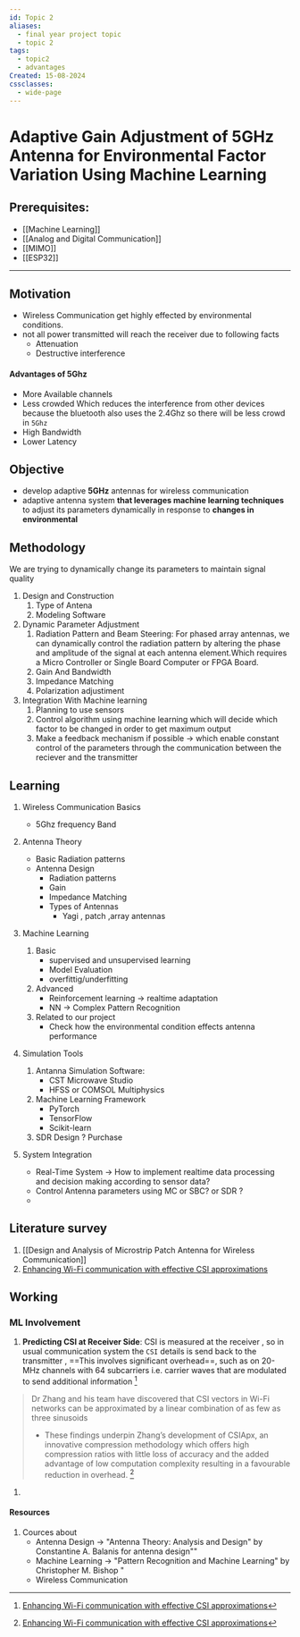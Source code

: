 ```yaml
---
id: Topic 2
aliases:
  - final year project topic
  - topic 2
tags:
  - topic2
  - advantages
Created: 15-08-2024
cssclasses:
  - wide-page
---
```


# Adaptive Gain Adjustment of 5GHz Antenna for Environmental Factor Variation Using Machine Learning

## Prerequisites:
- [[Machine Learning]]
- [[Analog and Digital Communication]]
- [[MIMO]]
- [[ESP32]]
---
## Motivation

- Wireless Communication get highly effected by environmental conditions.
- not all power transmitted will reach the receiver due to following facts
	- Attenuation
	- Destructive interference


#### Advantages of 5Ghz

- More Available channels
- Less crowded Which reduces the interference from other devices because the bluetooth also uses the 2.4Ghz so there will be less crowd in `5Ghz`
- High Bandwidth
- Lower Latency

## Objective

- develop adaptive **5GHz** antennas for wireless communication
- adaptive antenna system **that leverages machine learning techniques** to adjust its parameters dynamically in response to **changes in environmental**

## Methodology

We are trying to dynamically change its parameters to maintain signal quality

1. Design and Construction
   1. Type of Antena
   2. Modeling Software
2. Dynamic Parameter Adjustment
   1. Radiation Pattern and Beam Steering: For phased array antennas, we can dynamically control the radiation pattern by altering the phase and amplitude of the signal at each antenna element.Which requires a Micro Controller or Single Board Computer or FPGA Board.
   2. Gain And Bandwidth
   3. Impedance Matching
   4. Polarization adjustiment
3. Integration With Machine learning
   1. Planning to use sensors
   2. Control algorithm using machine learning which will decide which factor to be changed in order to get maximum output
   3. Make a feedback mechanism if possible -> which enable constant control of the parameters through the communication between the reciever and the transmitter


## Learning

1. Wireless Communication Basics
   - 5Ghz frequency Band
2. Antenna Theory

   - Basic Radiation patterns
   - Antenna Design
     - Radiation patterns
     - Gain
     - Impedance Matching
     - Types of Antennas
       - Yagi , patch ,array antennas

3. Machine Learning
   1. Basic
      - supervised and unsupervised learning
      - Model Evaluation
      - overfittig/underfitting
   2. Advanced
      - Reinforcement learning -> realtime adaptation
      - NN -> Complex Pattern Recognition
   3. Related to our project
      - Check how the environmental condition effects antenna performance
4. Simulation Tools

   1. Antanna Simulation Software:
      - CST Microwave Studio
      - HFSS or COMSOL Multiphysics
   2. Machine Learning Framework
      - PyTorch
      - TensorFlow
      - Scikit-learn
   3. SDR Design ? Purchase

5. System Integration
   - Real-Time System -> How to implement realtime data processing and decision making according to sensor data?
   - Control Antenna parameters using MC or SBC? or SDR ?
   -


## Literature survey

1. [[Design and Analysis of Microstrip Patch Antenna for Wireless Communication]]
2. [Enhancing Wi-Fi communication with effective CSI approximations](https://researchoutreach.org/articles/enhancing-wi-fi-communication-with-effective-csi-approximations/)

## Working 
### ML Involvement
1. **Predicting CSI at Receiver Side**: CSI is measured at the receiver , so in  usual communication  system the `CSI` details is send back to the transmitter ,  ==This involves significant overhead==, such as on 20-MHz channels with 64 subcarriers i.e. carrier waves that are modulated to send additional information [^2]
> Dr Zhang and his team have discovered that CSI vectors in Wi-Fi networks can be approximated by a linear combination of as few as three sinusoids
>- These findings underpin Zhang’s development of CSIApx, an innovative compression methodology which offers high compression ratios with little loss of accuracy and the added advantage of low computation complexity resulting in a favourable reduction in overhead. [^2]
1. 
[^2]: [Enhancing Wi-Fi communication with effective CSI approximations](https://researchoutreach.org/articles/enhancing-wi-fi-communication-with-effective-csi-approximations/)
#### Resources

1. Cources about
   - Antenna Design -> "Antenna Theory: Analysis and Design" by Constantine A. Balanis for antenna design""
   - Machine Learning -> "Pattern Recognition and Machine Learning" by Christopher M. Bishop "
   - Wireless Communication
